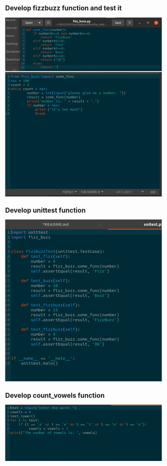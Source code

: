 <h2>Develop fizzbuzz function and test it</h2>
<img src="images/1.png"> 
<img src="images/2.png"> 
<h2>Develop unittest function</h2>
<img src="images/3.png"> 
<h2>Develop count_vowels function</h2>
<img src="images/4.png"> 













